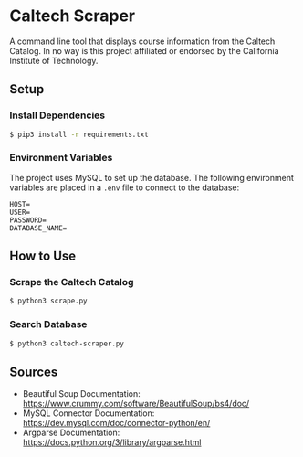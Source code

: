 # Caltech Scraper

A command line tool that displays course information from the Caltech Catalog.
In no way is this project affiliated or endorsed by the California Institute
of Technology.

## Setup

### Install Dependencies

```bash
$ pip3 install -r requirements.txt
```

### Environment Variables

The project uses MySQL to set up the database. The following environment
variables are placed in a `.env` file to connect to the database:

```text
HOST=
USER=
PASSWORD=
DATABASE_NAME=
```

## How to Use

### Scrape the Caltech Catalog

```bash
$ python3 scrape.py
```

### Search Database

```bash
$ python3 caltech-scraper.py
```

## Sources

- Beautiful Soup Documentation: <https://www.crummy.com/software/BeautifulSoup/bs4/doc/>
- MySQL Connector Documentation: <https://dev.mysql.com/doc/connector-python/en/>
- Argparse Documentation: <https://docs.python.org/3/library/argparse.html>

